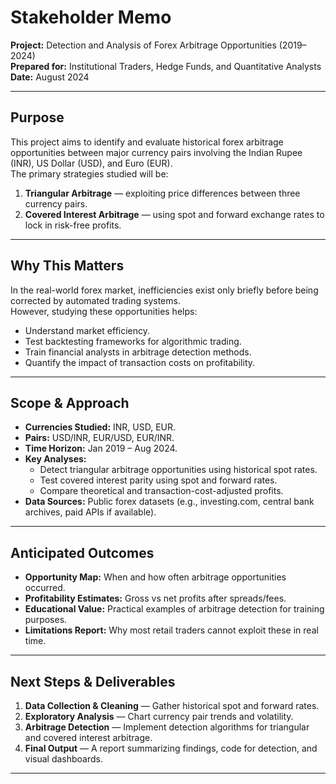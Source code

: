 # Stakeholder Memo  
**Project:** Detection and Analysis of Forex Arbitrage Opportunities (2019–2024)  
**Prepared for:** Institutional Traders, Hedge Funds, and Quantitative Analysts  
**Date:** August 2024  

---

## Purpose  
This project aims to identify and evaluate historical forex arbitrage opportunities between major currency pairs involving the Indian Rupee (INR), US Dollar (USD), and Euro (EUR).  
The primary strategies studied will be:
1. **Triangular Arbitrage** — exploiting price differences between three currency pairs.
2. **Covered Interest Arbitrage** — using spot and forward exchange rates to lock in risk-free profits.

---

## Why This Matters  
In the real-world forex market, inefficiencies exist only briefly before being corrected by automated trading systems.  
However, studying these opportunities helps:
- Understand market efficiency.
- Test backtesting frameworks for algorithmic trading.
- Train financial analysts in arbitrage detection methods.
- Quantify the impact of transaction costs on profitability.

---

## Scope & Approach  
- **Currencies Studied:** INR, USD, EUR.
- **Pairs:** USD/INR, EUR/USD, EUR/INR.
- **Time Horizon:** Jan 2019 – Aug 2024.
- **Key Analyses:**
  - Detect triangular arbitrage opportunities using historical spot rates.
  - Test covered interest parity using spot and forward rates.
  - Compare theoretical and transaction-cost-adjusted profits.
- **Data Sources:** Public forex datasets (e.g., investing.com, central bank archives, paid APIs if available).

---

## Anticipated Outcomes  
- **Opportunity Map:** When and how often arbitrage opportunities occurred.
- **Profitability Estimates:** Gross vs net profits after spreads/fees.
- **Educational Value:** Practical examples of arbitrage detection for training purposes.
- **Limitations Report:** Why most retail traders cannot exploit these in real time.

---

## Next Steps & Deliverables  
1. **Data Collection & Cleaning** — Gather historical spot and forward rates.
2. **Exploratory Analysis** — Chart currency pair trends and volatility.
3. **Arbitrage Detection** — Implement detection algorithms for triangular and covered interest arbitrage.
4. **Final Output** — A report summarizing findings, code for detection, and visual dashboards.

---
